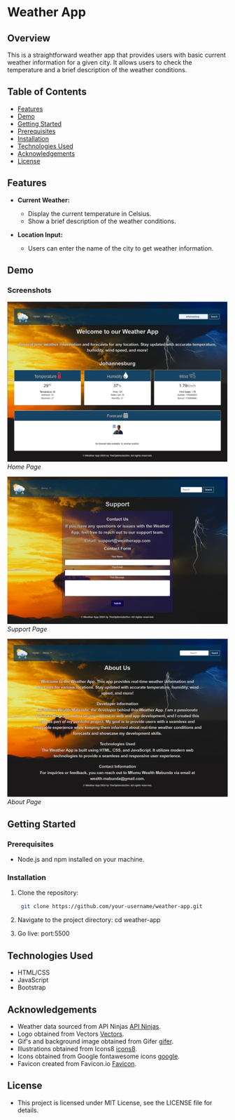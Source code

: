 # Weather App

## Overview

This is a straightforward weather app that provides users with basic current weather information for a given city. It allows users to check the temperature and a brief description of the weather conditions.

## Table of Contents

- [Features](#features)
- [Demo](#demo)
- [Getting Started](#getting-started)
- [Prerequisites](#prerequisites)
- [Installation](#installation)
- [Technologies Used](#technologies-used)
- [Acknowledgements](#acknowledgements)
- [License](#license)

## Features

- **Current Weather:**
  - Display the current temperature in Celsius.
  - Show a brief description of the weather conditions.

- **Location Input:**
  - Users can enter the name of the city to get weather information.

## Demo

### Screenshots

![Demo 1](assets/images/WeatherScreenshot.JPG)
*Home Page*

![Demo 2](assets/images/WeatherScreenshot1.JPG)
*Support Page*

![Demo 3](assets/images/WeatherScreenshot2.JPG)
*About Page*

## Getting Started

### Prerequisites

- Node.js and npm installed on your machine.

### Installation

1. Clone the repository:

   ```bash
    git clone https://github.com/your-username/weather-app.git

2. Navigate to the project directory:
    cd weather-app

3. Go live:
    port:5500

## Technologies Used

- HTML/CSS
- JavaScript
- Bootstrap

## Acknowledgements

- Weather data sourced from API Ninjas [API Ninjas](https://api-ninjas.com/).
- Logo obtained from Vectors [Vectors](https://www.vecteezy.com/png/27079477-sun-with-rain-light-weather-3d-illustration).
- Gif's and background image obtained from Gifer [gifer](https://gifer.com/en/).
- Illustrations obtained from Icons8 [icons8](https://icons8.com/illustrations).
- Icons obtained from Google fontawesome icons [google](https://fontawesome.com/).
- Favicon created from Favicon.io [Favicon](favicon.io).

## License

* This project is licensed under MIT License, see the LICENSE file for details.